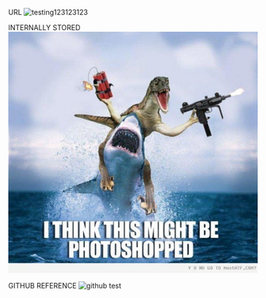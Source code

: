 URL
![testing123123123](http://s5.favim.com/orig/53/cool-funny-haha-lol-Favim.com-495079.jpg)

INTERNALLY STORED
<a href="/images/testing123123123.jpg" rel="some text"><img src="/images/testing123123123.jpg" alt="" /></a>

GITHUB REFERENCE
![github test](https://github.com/concordia-publishing-house/united-help/raw/master/images/testing123123123.png "raptor/shark")